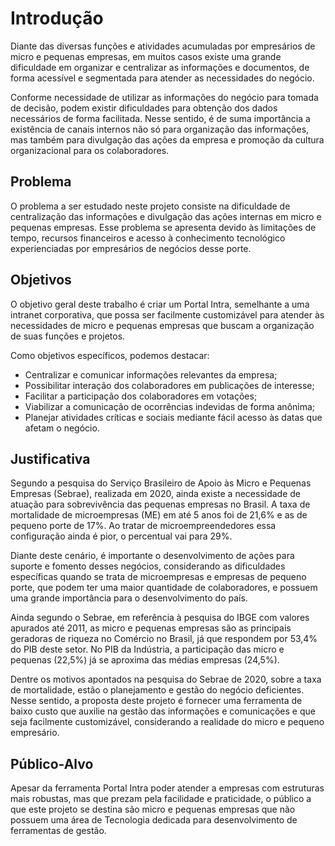 # Introdução

Diante das diversas funções e atividades acumuladas por empresários de micro e pequenas empresas, em muitos casos existe uma grande dificuldade em organizar e centralizar as informações e documentos, de forma acessível e segmentada para atender as necessidades do negócio.

Conforme necessidade de utilizar as informações do negócio para tomada de decisão, podem existir dificuldades para obtenção dos dados necessários de forma facilitada. Nesse sentido, é de suma importância a existência de canais internos não só para organização das informações, mas também para divulgação das ações da empresa e promoção da cultura organizacional para os colaboradores.

## Problema
O problema a ser estudado neste projeto consiste na dificuldade de centralização das informações e divulgação das ações internas em micro e pequenas empresas. Esse problema se apresenta devido às limitações de tempo, recursos financeiros e acesso à conhecimento tecnológico experienciadas por empresários de negócios desse porte.

## Objetivos

O objetivo geral deste trabalho é criar um Portal Intra, semelhante a uma intranet corporativa, que possa ser facilmente customizável para atender às necessidades de micro e pequenas empresas que buscam a organização de suas funções e projetos.

Como objetivos específicos, podemos destacar:

<ul>
<li>Centralizar e comunicar informações relevantes da empresa;</li>
<li>Possibilitar interação dos colaboradores em publicações de interesse;</li>
<li>Facilitar a participação dos colaboradores em votações;</li>
<li>Viabilizar a comunicação de ocorrências indevidas de forma anônima;</li>
<li>Planejar atividades críticas e sociais mediante fácil acesso às datas que afetam o negócio.</li>
</ul>

## Justificativa

Segundo a pesquisa do Serviço Brasileiro de Apoio às Micro e Pequenas Empresas (Sebrae), realizada em 2020, ainda existe a necessidade de atuação para sobrevivência das pequenas empresas no Brasil. A taxa de mortalidade de microempresas (ME) em até 5 anos foi de 21,6% e as de pequeno porte de 17%. Ao tratar de microempreendedores essa configuração ainda é pior, o percentual vai para 29%.

Diante deste cenário, é importante o desenvolvimento de ações para suporte e fomento desses negócios, considerando as dificuldades específicas quando se trata de microempresas e empresas de pequeno porte, que podem ter uma maior quantidade de colaboradores, e possuem uma grande importância para o desenvolvimento do país.

Ainda segundo o Sebrae, em referência à pesquisa do IBGE com valores apurados até 2011, as micro e pequenas empresas são as principais geradoras de riqueza no Comércio no Brasil, já que respondem por 53,4% do PIB deste setor. No PIB da Indústria, a participação das micro e pequenas (22,5%) já se aproxima das médias empresas (24,5%).

Dentre os motivos apontados na pesquisa do Sebrae de 2020, sobre a taxa de mortalidade, estão o planejamento e gestão do negócio deficientes. Nesse sentido, a proposta deste projeto é fornecer uma ferramenta de baixo custo que auxilie na gestão das informações e comunicações e que seja facilmente customizável, considerando a realidade do micro e pequeno empresário.

## Público-Alvo

Apesar da ferramenta Portal Intra poder atender a empresas com estruturas mais robustas, 
mas que prezam pela facilidade e praticidade, o público a que este projeto se destina são 
micro e pequenas empresas que não possuem uma área de Tecnologia dedicada para 
desenvolvimento de ferramentas de gestão.

